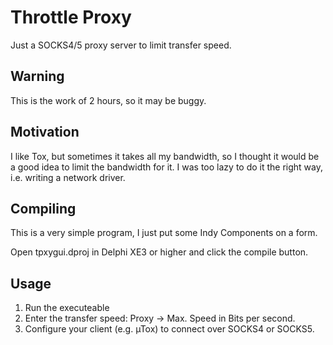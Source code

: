 Throttle Proxy
==============

Just a SOCKS4/5 proxy server to limit transfer speed.

Warning
-------

This is the work of 2 hours, so it may be buggy.

Motivation
----------

I like Tox, but sometimes it takes all my bandwidth, so I thought it would be a 
good idea to limit the bandwidth for it. I was too lazy to do it the right way,
i.e. writing a network driver.

Compiling
---------

This is a very simple program, I just put some Indy Components on a form.

Open tpxygui.dproj in Delphi XE3 or higher and click the compile button.

Usage
-----

1. Run the executeable
2. Enter the transfer speed: Proxy -> Max. Speed in Bits per second.
2. Configure your client (e.g. µTox) to connect over SOCKS4 or SOCKS5.
